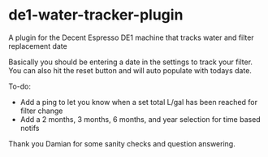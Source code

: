 # de1-water-tracker-plugin
A plugin for the Decent Espresso DE1 machine that tracks water and filter replacement date

Basically you should be entering a date in the settings to track your filter.
You can also hit the reset button and will auto populate with todays date. 

To-do:
 - Add a ping to let you know when a set total L/gal has been reached for filter change
 - Add a 2 months, 3 months, 6 months, and year selection for time based notifs

Thank you Damian for some sanity checks and question answering. 
